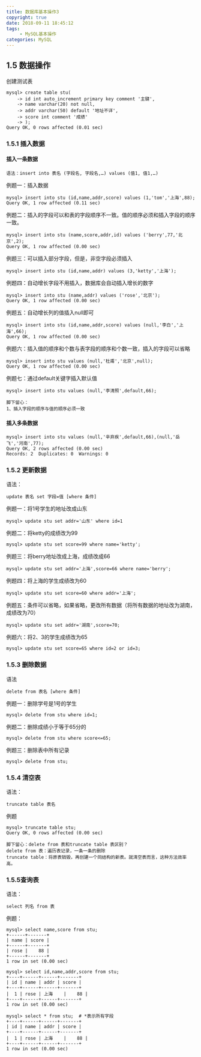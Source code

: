 ```yaml
---
title: 数据库基本操作3
copyright: true
date: 2018-09-11 18:45:12
tags:
     - MySQL基本操作
categories: MySQL
---
```


## 1.5 数据操作

创建测试表

```mysql
mysql> create table stu(
    -> id int auto_increment primary key comment '主键',
    -> name varchar(20) not null,
    -> addr varchar(50) default '地址不详',
    -> score int comment '成绩'
    -> );
Query OK, 0 rows affected (0.01 sec)
```

### 1.5.1  插入数据

#### 插入一条数据

```mysql
语法：insert into 表名 (字段名, 字段名,…) values (值1, 值1,…)
```

例题一：插入数据

```mysql
mysql> insert into stu (id,name,addr,score) values (1,'tom','上海',88);
Query OK, 1 row affected (0.11 sec)
```

例题二：插入的字段可以和表的字段顺序不一致。值的顺序必须和插入字段的顺序一致。

```mysql
mysql> insert into stu (name,score,addr,id) values ('berry',77,'北京',2);
Query OK, 1 row affected (0.00 sec)
```

例题三：可以插入部分字段，但是，非空字段必须插入

```mysql
mysql> insert into stu (id,name,addr) values (3,'ketty','上海');
```

例题四：自动增长字段不用插入，数据库会自动插入增长的数字

```mysql
mysql> insert into stu (name,addr) values ('rose','北京');
Query OK, 1 row affected (0.00 sec)
```

例题五：自动增长列的值插入null即可

```mysql
mysql> insert into stu (id,name,addr,score) values (null,'李白','上海',66);
Query OK, 1 row affected (0.00 sec)
```

例题六：插入值的顺序和个数与表字段的顺序和个数一致，插入的字段可以省略

```mysql
mysql> insert into stu values (null,'杜甫','北京',null);
Query OK, 1 row affected (0.00 sec)
```

例题七：通过default关键字插入默认值

```mysql
mysql> insert into stu values (null,'李清照',default,66);
```

```mysql
脚下留心：
1、插入字段的顺序与值的顺序必须一致
```

#### 插入多条数据

```mysql
mysql> insert into stu values (null,'辛弃疾',default,66),(null,'岳飞','河南',77);
Query OK, 2 rows affected (0.00 sec)
Records: 2  Duplicates: 0  Warnings: 0
```

### 1.5.2 更新数据

语法：

```mysql
update 表名 set 字段=值 [where 条件] 
```

例题一：将1号学生的地址改成山东

```mysql
mysql> update stu set addr='山东' where id=1
```

例题二：将ketty的成绩改为99

```mysql
mysql> update stu set score=99 where name='ketty';
```

例题三：将berry地址改成上海，成绩改成66

```mysql
mysql> update stu set addr='上海',score=66 where name='berry';
```

例题四：将上海的学生成绩改为60

```mysql
mysql> update stu set score=60 where addr='上海';
```

例题五：条件可以省略，如果省略，更改所有数据（将所有数据的地址改为湖南，成绩改为70）

```mysql
mysql> update stu set addr='湖南',score=70;
```

例题六：将2、3的学生成绩改为65

```mysql
mysql> update stu set score=65 where id=2 or id=3;
```

### 1.5.3 删除数据

语法

```mysql
delete from 表名 [where 条件] 
```

例题一：删除学号是1号的学生

```mysql
mysql> delete from stu where id=1;
```

例题二：删除成绩小于等于65分的

```mysql
mysql> delete from stu where score<=65;
```

例题三：删除表中所有记录

```mysql
mysql> delete from stu;
```

### 1.5.4 清空表

语法：

```mysql 
truncate table 表名
```

例题

```mysql
mysql> truncate table stu;
Query OK, 0 rows affected (0.00 sec)
```

```
脚下留心：delete from 表和truncate table 表区别？
delete from 表：遍历表记录，一条一条的删除
truncate table：将原表销毁，再创建一个同结构的新表。就清空表而言，这种方法效率高。

```

### 1.5.5查询表

语法：

```mysql
select 列名 from 表
```

例题：

```mysql
mysql> select name,score from stu;
+------+-------+
| name | score |
+------+-------+
| rose |    88 |
+------+-------+
1 row in set (0.00 sec)

mysql> select id,name,addr,score from stu;
+----+------+------+-------+
| id | name | addr | score |
+----+------+------+-------+
|  1 | rose | 上海    |    88 |
+----+------+------+-------+
1 row in set (0.00 sec)

mysql> select * from stu;  # *表示所有字段
+----+------+------+-------+
| id | name | addr | score |
+----+------+------+-------+
|  1 | rose | 上海    |    88 |
+----+------+------+-------+
1 row in set (0.00 sec)
```

## 